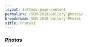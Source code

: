 ```yaml
---
layout: leftnav-page-content
permalink: /SCM-2019/Gallery-photos/
breadcrumb: SCM 2019 Gallery Photos
title: Photos1
---
```

### **Photos**


